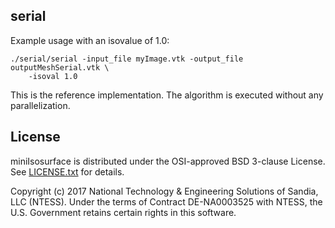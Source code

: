 ## serial ##

Example usage with an isovalue of 1.0:

```
./serial/serial -input_file myImage.vtk -output_file outputMeshSerial.vtk \
    -isoval 1.0
```

This is the reference implementation. The algorithm is executed without any
parallelization.


## License ##

miniIsosurface is distributed under the OSI-approved BSD 3-clause License.
See [LICENSE.txt](../../LICENSE.txt) for details.

Copyright (c) 2017
National Technology & Engineering Solutions of Sandia, LLC (NTESS). Under
the terms of Contract DE-NA0003525 with NTESS, the U.S. Government retains
certain rights in this software.
